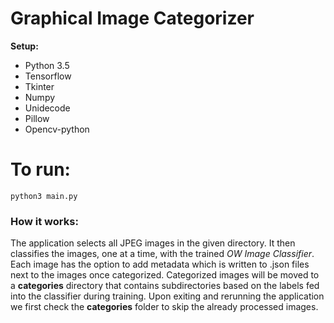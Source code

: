 # Graphical Image Categorizer

**Setup:**
* Python 3.5
* Tensorflow
* Tkinter
* Numpy
* Unidecode
* Pillow
* Opencv-python

# To run:
```python3 main.py```

### How it works:

The application selects all JPEG images in the given directory. It then classifies the images, one at a time, with the trained *OW Image Classifier*. Each image has the option to add metadata which is written to .json files next to the images once categorized. Categorized images will be moved to a **categories** directory that contains subdirectories based on the labels fed into the classifier during training. Upon exiting and rerunning the application we first check the **categories** folder to skip the already processed images.
